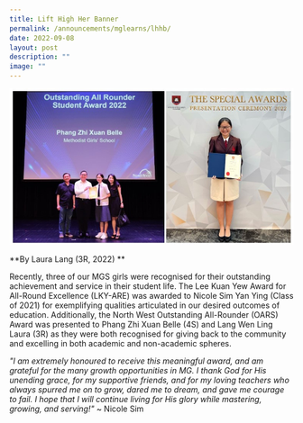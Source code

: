 ```yaml
---
title: Lift High Her Banner
permalink: /announcements/mglearns/lhhb/
date: 2022-09-08
layout: post
description: ""
image: ""
---
```

![](/images/Announcements/2022/mgl-lhhb.jpg)

**By Laura Lang (3R, 2022) **

Recently, three of our MGS girls were recognised for their outstanding achievement and service in their student life. The Lee Kuan Yew Award for All-Round Excellence (LKY-ARE) was awarded to Nicole Sim Yan Ying (Class of 2021) for exemplifying qualities articulated in our desired outcomes of education. Additionally, the North West Outstanding All-Rounder (OARS) Award was presented to Phang Zhi Xuan Belle (4S) and Lang Wen Ling Laura (3R) as they were both recognised for giving back to the community and excelling in both academic and non-academic spheres. 

*"I am extremely honoured to receive this meaningful award, and am grateful for the many growth opportunities in MG. I thank God for His unending grace, for my supportive friends, and for my loving teachers who always spurred me on to grow, dared me to dream, and gave me courage to fail. I hope that I will continue living for His glory while mastering, growing, and serving!"* ~ Nicole Sim